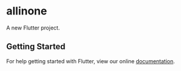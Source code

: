 # allinone

A new Flutter project.

## Getting Started

For help getting started with Flutter, view our online
[documentation](https://flutter.io/).
